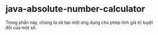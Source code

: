 # java-absolute-number-calculator
Trong phần này, chúng ta sẽ tạo một ứng dụng cho phép tính giá trị tuyệt đối của một số.   
